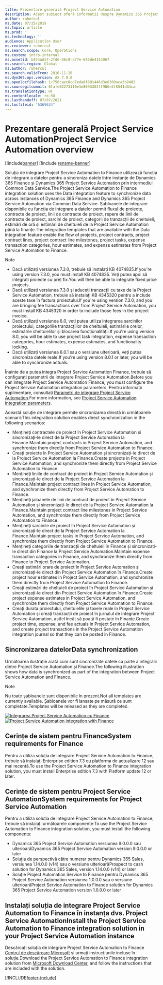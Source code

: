 ```yaml
---
title: Prezentare generală Project Service Automation
description: Acest subiect oferă informații despre Dynamics 365 Project Service Automation la soluția de integrare Dynamics 365 Finance.
author: ruhercul
ms.date: 07/25/2019
ms.topic: article
ms.prod: ''
ms.technology: ''
audience: Application User
ms.reviewer: ruhercul
ms.search.scope: Core, Operations
ms.custom: intro-internal
ms.assetid: b454ad57-2fd6-46c9-a77e-646de4153067
ms.search.region: Global
ms.author: ruhercul
ms.search.validFrom: 2016-11-28
ms.dyn365.ops.version: AX 7.0.0
ms.openlocfilehash: 1c756caec6cd7eda8f891446d3e8309aca3b2482
ms.sourcegitcommit: 0fafe022731f0e1e8693382ff906e3f8541d34ca
ms.translationtype: HT
ms.contentlocale: ro-RO
ms.lasthandoff: 07/07/2021
ms.locfileid: "6369634"
---
```

# <a name="project-service-automation-overview"></a><span data-ttu-id="a484c-103">Prezentare generală Project Service Automation</span><span class="sxs-lookup"><span data-stu-id="a484c-103">Project Service Automation overview</span></span>

[!include[banner](../includes/banner.md)]
[!include [rename-banner](~/includes/cc-data-platform-banner.md)]

<span data-ttu-id="a484c-104">Soluția de integrare Project Service Automation to Finance utilizează funcția de integrare a datelor pentru a sincroniza datele între instanțe de Dynamics 365 Finance și Dynamics 365 Project Service Automation prin intermediul Common Data Service.</span><span class="sxs-lookup"><span data-stu-id="a484c-104">The Project Service Automation to Finance integration solution uses the Data integration feature to synchronize data across instances of Dynamics 365 Finance and Dynamics 365 Project Service Automation via Common Data Service.</span></span> <span data-ttu-id="a484c-105">Șabloanele de integrare disponibile cu funcția de integrare a datelor permit fluxul de proiecte, contracte de proiect, linii de contracte de proiect, repere de linii de contracte de proiect, sarcini de proiect, categorii de tranzacții de cheltuieli, estimări de oră și estimări de cheltuieli de la Project Service Automation până la finanțe.</span><span class="sxs-lookup"><span data-stu-id="a484c-105">The integration templates that are available with the Data integration feature enable the flow of projects, project contracts, project contract lines, project contract line milestones, project tasks, expense transaction categories, hour estimates, and expense estimates from Project Service Automation to Finance.</span></span>

> [!NOTE]
> - <span data-ttu-id="a484c-106">Dacă utilizați versiunea 7.3.0, trebuie să instalați KB 4074835.</span><span class="sxs-lookup"><span data-stu-id="a484c-106">If you're using version 7.3.0, you must install KB 4074835.</span></span> <span data-ttu-id="a484c-107">Veți putea apoi să integrați proiecte cu preț fix.</span><span class="sxs-lookup"><span data-stu-id="a484c-107">You will then be able to integrate fixed price projects.</span></span>
> - <span data-ttu-id="a484c-108">Dacă utilizați versiunea 7.3.0 și aduceți tranzacții cu taxe de la Project Service Automation, trebuie să instalați KB 4345320 pentru a include aceste taxe în factura proiectului.</span><span class="sxs-lookup"><span data-stu-id="a484c-108">If you're using version 7.3.0, and you are bringing fee transactions over from Project Service Automation, you must install KB 4345320 in order to include those fees in the project invoice.</span></span>
> - <span data-ttu-id="a484c-109">Dacă utilizați versiunea 8.0, veți putea utiliza integrarea sarcinilor proiectului, categoriile tranzacțiilor de cheltuieli, estimările orelor, estimările cheltuielilor și blocarea funcționalității.</span><span class="sxs-lookup"><span data-stu-id="a484c-109">If you're using version 8.0, you will be able to use project task integration, expense transaction categories, hour estimates, expense estimates, and functionality locking.</span></span>
> - <span data-ttu-id="a484c-110">Dacă utilizați versiunea 8.0.1 sau o versiune ulterioară, veți putea sincroniza datele reale.</span><span class="sxs-lookup"><span data-stu-id="a484c-110">If you're using version 8.0.1 or later, you will be able to synchronize actuals.</span></span>

<span data-ttu-id="a484c-111">Înainte de a putea integra Project Service Automation Finance, trebuie să configurați parametrii de integrare Project Service Automation.</span><span class="sxs-lookup"><span data-stu-id="a484c-111">Before you can integrate Project Service Automation Finance, you must configure the Project Service Automation integration parameters.</span></span> <span data-ttu-id="a484c-112">Pentru informații suplimentare, consultați [Parametri de integrare Project Service Automation](PSA-parameters.md).</span><span class="sxs-lookup"><span data-stu-id="a484c-112">For more information, see [Project Service Automation integration parameters](PSA-parameters.md).</span></span>

<span data-ttu-id="a484c-113">Această soluție de integrare permite sincronizarea directă în următoarele scenarii:</span><span class="sxs-lookup"><span data-stu-id="a484c-113">This integration solution enables direct synchronization in the following scenarios:</span></span>

- <span data-ttu-id="a484c-114">Mențineți contractele de proiect în Project Service Automation și sincronizați-le direct de la Project Service Automation la Finance.</span><span class="sxs-lookup"><span data-stu-id="a484c-114">Maintain project contracts in Project Service Automation, and synchronize them directly from Project Service Automation to Finance.</span></span>
- <span data-ttu-id="a484c-115">Creați proiecte în Project Service Automation și sincronizați-le direct de la Project Service Automation la Finance.</span><span class="sxs-lookup"><span data-stu-id="a484c-115">Create projects in Project Service Automation, and synchronize them directly from Project Service Automation to Finance.</span></span>
- <span data-ttu-id="a484c-116">Mențineți liniile de contract de proiect în Project Service Automation și sincronizați-le direct de la Project Service Automation la Finance.</span><span class="sxs-lookup"><span data-stu-id="a484c-116">Maintain project contract lines in Project Service Automation, and synchronize them directly from Project Service Automation to Finance.</span></span>
- <span data-ttu-id="a484c-117">Mențineți jaloanele de linii de contract de proiect în Project Service Automation și sincronizați-le direct de la Project Service Automation la Finance.</span><span class="sxs-lookup"><span data-stu-id="a484c-117">Maintain project contract line milestones in Project Service Automation, and synchronize them directly from Project Service Automation to Finance.</span></span>
- <span data-ttu-id="a484c-118">Mențineți sarcinile de proiect în Project Service Automation și sincronizați-le direct de la Project Service Automation la Finance.</span><span class="sxs-lookup"><span data-stu-id="a484c-118">Maintain project tasks in Project Service Automation, and synchronize them directly from Project Service Automation to Finance.</span></span>
- <span data-ttu-id="a484c-119">Mențineți categoriile de tranzacții de cheltuieli în Finance și sincronizați-le direct din Finance la Project Service Automation.</span><span class="sxs-lookup"><span data-stu-id="a484c-119">Maintain expense transaction categories in Finance, and synchronize them directly from Finance to Project Service Automation.</span></span>
- <span data-ttu-id="a484c-120">Creați estimări orare de proiect în Project Service Automation și sincronizați-le direct din Project Service Automation în Finance.</span><span class="sxs-lookup"><span data-stu-id="a484c-120">Create project hour estimates in Project Service Automation, and synchronize them directly from Project Service Automation to Finance.</span></span>
- <span data-ttu-id="a484c-121">Creați estimări de cheltuieli de proiect în Project Service Automation și sincronizați-le direct din Project Service Automation în Finance.</span><span class="sxs-lookup"><span data-stu-id="a484c-121">Create project expense estimates in Project Service Automation, and synchronize them directly from Project Service Automation to Finance.</span></span>
- <span data-ttu-id="a484c-122">Creați durata proiectului, cheltuielile și taxele reale în Project Service Automation și creați tranzacții de proiect în jurnalul de integrare Project Service Automation, astfel încât să poată fi postate în Finanțe.</span><span class="sxs-lookup"><span data-stu-id="a484c-122">Create project time, expense, and fee actuals in Project Service Automation, and create project transactions in the Project Service Automation integration journal so that they can be posted in Finance.</span></span>

## <a name="data-synchronization"></a><span data-ttu-id="a484c-123">Sincronizarea datelor</span><span class="sxs-lookup"><span data-stu-id="a484c-123">Data synchronization</span></span>

<span data-ttu-id="a484c-124">Următoarea ilustrație arată cum sunt sincronizate datele ca parte a integrării dintre Project Service Automation și Finance.</span><span class="sxs-lookup"><span data-stu-id="a484c-124">The following illustration shows how data is synchronized as part of the integration between Project Service Automation and Finance.</span></span>

> [!NOTE]
> <span data-ttu-id="a484c-125">Nu toate șabloanele sunt disponibile în prezent.</span><span class="sxs-lookup"><span data-stu-id="a484c-125">Not all templates are currently available.</span></span> <span data-ttu-id="a484c-126">Șabloanele vor fi lansate pe măsură ce sunt completate.</span><span class="sxs-lookup"><span data-stu-id="a484c-126">Templates will be released as they are completed.</span></span>

<span data-ttu-id="a484c-127">[![Integrarea Project Service Automation cu Finance](./media/PSA-integration.png)](./media/PSA-integration.png)</span><span class="sxs-lookup"><span data-stu-id="a484c-127">[![Project Service Automation integration with Finance](./media/PSA-integration.png)](./media/PSA-integration.png)</span></span>

## <a name="system-requirements-for-finance"></a><span data-ttu-id="a484c-128">Cerințe de sistem pentru Finance</span><span class="sxs-lookup"><span data-stu-id="a484c-128">System requirements for Finance</span></span>

<span data-ttu-id="a484c-129">Pentru a utiliza soluția de integrare Project Service Automation to Finance, trebuie să instalați Enterprise edition 7.3 cu platforma de actualizare 12 sau mai recentă.</span><span class="sxs-lookup"><span data-stu-id="a484c-129">To use the Project Service Automation to Finance integration solution, you must install Enterprise edition 7.3 with Platform update 12 or later.</span></span>

## <a name="system-requirements-for-project-service-automation"></a><span data-ttu-id="a484c-130">Cerințe de sistem pentru Project Service Automation</span><span class="sxs-lookup"><span data-stu-id="a484c-130">System requirements for Project Service Automation</span></span>

<span data-ttu-id="a484c-131">Pentru a utiliza soluția de integrare Project Service Automation to Finance, trebuie să instalați următoarele componente:</span><span class="sxs-lookup"><span data-stu-id="a484c-131">To use the Project Service Automation to Finance integration solution, you must install the following components:</span></span>

- <span data-ttu-id="a484c-132">Dynamics 365 Project Service Automation versiunea 9.0.0.0 sau ulterioară</span><span class="sxs-lookup"><span data-stu-id="a484c-132">Dynamics 365 Project Service Automation version 9.0.0.0 or later</span></span>
- <span data-ttu-id="a484c-133">Soluția de perspectivă către numerar pentru Dynamics 365 Sales, versiunea 1.14.0.0 (v14) sau o versiune ulterioară</span><span class="sxs-lookup"><span data-stu-id="a484c-133">Prospect to cash solution for Dynamics 365 Sales, version 1.14.0.0 (v14) or later</span></span>
- <span data-ttu-id="a484c-134">Soluție Project Automation Service to Finance pentru Dynamics 365 Project Service Automation versiunea 1.0.0.0 sau o versiune ulterioară</span><span class="sxs-lookup"><span data-stu-id="a484c-134">Project Service Automation to Finance solution for Dynamics 365 Project Service Automation version 1.0.0.0 or later</span></span>

## <a name="install-the-project-service-automation-to-finance-integration-solution-in-your-project-service-automation-instance"></a><span data-ttu-id="a484c-135">Instalați soluția de integrare Project Service Automation to Finance în instanța dvs. Project Service Automation</span><span class="sxs-lookup"><span data-stu-id="a484c-135">Install the Project Service Automation to Finance integration solution in your Project Service Automation instance</span></span>

<span data-ttu-id="a484c-136">Descărcați soluția de integrare Project Service Automation to Finance [Centrul de descărcare Microsoft](https://www.microsoft.com/download/details.aspx?id=57016) și urmați instrucțiunile incluse în soluție.</span><span class="sxs-lookup"><span data-stu-id="a484c-136">Download the Project Service Automation to Finance integration solution from [Microsoft Download Center](https://www.microsoft.com/download/details.aspx?id=57016), and follow the instructions that are included with the solution.</span></span>


[!INCLUDE[footer-include](../includes/footer-banner.md)]